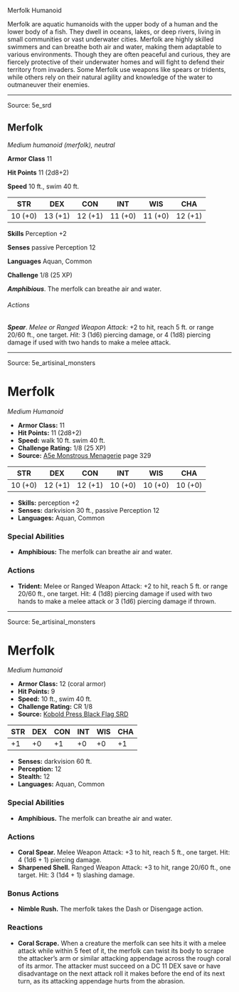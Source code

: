<MonsterName/>Merfolk</MonsterName>
<CreatureType/>Humanoid</CreatureType>

<summary>Merfolk are aquatic humanoids with the upper body of a human and the lower body of a fish. They dwell in oceans, lakes, or deep rivers, living in small communities or vast underwater cities. Merfolk are highly skilled swimmers and can breathe both air and water, making them adaptable to various environments. Though they are often peaceful and curious, they are fiercely protective of their underwater homes and will fight to defend their territory from invaders. Some Merfolk use weapons like spears or tridents, while others rely on their natural agility and knowledge of the water to outmaneuver their enemies.</summary>



---

Source: 5e_srd

## Merfolk

*Medium humanoid (merfolk), neutral*

**Armor Class** 11

**Hit Points** 11 (2d8+2)

**Speed** 10 ft., swim 40 ft.

| STR     | DEX     | CON     | INT     | WIS     | CHA     |
|---------|---------|---------|---------|---------|---------|
| 10 (+0) | 13 (+1) | 12 (+1) | 11 (+0) | 11 (+0) | 12 (+1) |

**Skills** Perception +2

**Senses** passive Perception 12

**Languages** Aquan, Common

**Challenge** 1/8 (25 XP)

***Amphibious***. The merfolk can breathe air and water.

###### Actions

***Spear***. *Melee or Ranged Weapon Attack:* +2 to hit, reach 5 ft. or range 20/60 ft., one target. *Hit:* 3 (1d6) piercing damage, or 4 (1d8) piercing damage if used with two hands to make a melee attack.



---

Source: 5e_artisinal_monsters

# Merfolk

*Medium* *Humanoid*

- **Armor Class:** 11
- **Hit Points:** 11 (2d8+2)
- **Speed:** walk 10 ft. swim 40 ft.
- **Challenge Rating:** 1/8 (25 XP)
- **Source:** [A5e Monstrous Menagerie](https://enpublishingrpg.com/products/level-up-monstrous-menagerie-a5e) page 329

| STR | DEX | CON | INT | WIS | CHA |
| --- | --- | --- | --- | --- | --- |
| 10 (+0) | 12 (+1) | 12 (+1) | 10 (+0) | 10 (+0) | 10 (+0) |

- **Skills:** perception +2
- **Senses:** darkvision 30 ft., passive Perception 12
- **Languages:** Aquan, Common

### Special Abilities

- **Amphibious:** The merfolk can breathe air and water.

### Actions

- **Trident:** Melee or Ranged Weapon Attack: +2 to hit, reach 5 ft. or range 20/60 ft., one target. Hit: 4 (1d8) piercing damage if used with two hands to make a melee attack  or 3 (1d6) piercing damage if thrown.






---

Source: 5e_artisinal_monsters

# Merfolk

*Medium humanoid*

- **Armor Class:** 12 (coral armor)
- **Hit Points:** 9
- **Speed:** 10 ft., swim 40 ft.
- **Challenge Rating:** CR 1/8
- **Source:** [Kobold Press Black Flag SRD](https://koboldpress.com/black-flag-roleplaying/)

| STR | DEX | CON | INT | WIS | CHA |
| --- | --- | --- | --- | --- | --- |
| +1 | +0 | +1 | +0 | +0 | +1 |

- **Senses:** darkvision 60 ft.
- **Perception:** 12
- **Stealth:** 12
- **Languages:** Aquan, Common

### Special Abilities

- **Amphibious.** The merfolk can breathe air and water.

### Actions

- **Coral Spear.** Melee Weapon Attack: +3 to hit, reach 5 ft., one target. Hit: 4 (1d6 + 1) piercing damage.
- **Sharpened Shell.** Ranged Weapon Attack: +3 to hit, range 20/60 ft., one target. Hit: 3 (1d4 + 1) slashing damage.

### Bonus Actions

- **Nimble Rush.** The merfolk takes the Dash or Disengage action.

### Reactions

- **Coral Scrape.** When a creature the merfolk can see hits it with a melee attack while within 5 feet of it, the merfolk can twist its body to scrape the attacker’s arm or similar attacking appendage across the rough coral of its armor. The attacker must succeed on a DC 11 DEX save or have disadvantage on the next attack roll it makes before the end of its next turn, as its attacking appendage hurts from the abrasion.




